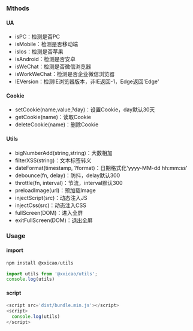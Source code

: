 ### Mthods
#### UA
- isPC：检测是否PC
- isMobile：检测是否移动端
- isIos：检测是否苹果
- isAndroid：检测是否安卓
- isWeChat：检测是否微信浏览器
- isWorkWeChat：检测是否企业微信浏览器
- IEVersion：检测IE浏览器版本，非IE返回-1，Edge返回'Edge'

#### Cookie
- setCookie(name,value,?day)：设置Cookie，day默认30天
- getCookie(name)：读取Cookie
- deleteCookie(name)：删除Cookie

#### Utils
- bigNumberAdd(string,string)：大数相加
- filterXSS(string)：文本标签转义
- dateFormat(timestamp, ?format)：日期格式化'yyyy-MM-dd hh:mm:ss'
- debounce(fn, delay)：防抖，delay默认300
- throttle(fn, interval)：节流，interval默认300
- preloadImage(url)：预加载Image
- injectScript(src)：动态注入JS
- injectCss(src)：动态注入CSS
- fullScreen(DOM)：进入全屏
- exitFullScreen(DOM)：退出全屏

### Usage
#### import
```javascript
npm install @xxicao/utils

import utils from '@xxicao/utils';
console.log(utils)
```
#### script
```javascript
<script src='dist/bundle.min.js'></script>
<script>
  console.log(utils)
</script>
```
